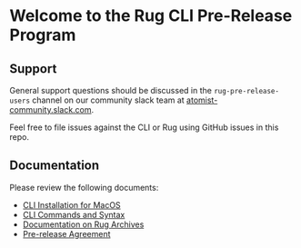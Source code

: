 # Welcome to the Rug CLI Pre-Release Program

## Support

General support questions should be discussed in the `rug-pre-release-users` channel on our community slack team at [atomist-community.slack.com](https://join.atomist.com).

Feel free to file issues against the CLI or Rug using GitHub issues in this repo.

## Documentation

Please review the following documents:

 * [CLI Installation for MacOS](https://github.com/atomisthq/homebrew-tap/blob/master/README.md)
 * [CLI Commands and Syntax](https://github.com/atomist/rug-cli/blob/master/docs/rug-cli.md)
 * [Documentation on Rug Archives](https://github.com/atomist/rug-cli/blob/master/docs/rug-archives.md)
 * [Pre-release Agreement](https://www.atomist.com/pre-release)
